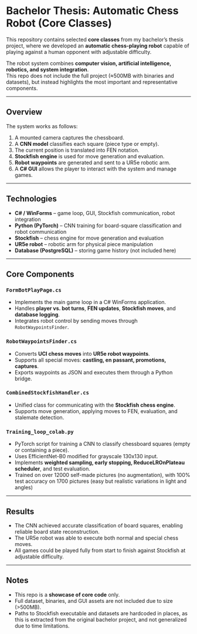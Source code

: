 # Bachelor Thesis: Automatic Chess Robot (Core Classes)

This repository contains selected **core classes** from my bachelor’s thesis project, where we developed an **automatic chess-playing robot** capable of playing against a human opponent with adjustable difficulty.  

The robot system combines **computer vision, artificial intelligence, robotics, and system integration**.  
This repo does not include the full project (≈500MB with binaries and datasets), but instead highlights the most important and representative components.  

---

## Overview
The system works as follows:  
1. A mounted camera captures the chessboard.  
2. A **CNN model** classifies each square (piece type or empty).  
3. The current position is translated into FEN notation.  
4. **Stockfish engine** is used for move generation and evaluation.  
5. **Robot waypoints** are generated and sent to a UR5e robotic arm.  
6. A **C# GUI** allows the player to interact with the system and manage games.  

---

## Technologies
- **C# / WinForms** – game loop, GUI, Stockfish communication, robot integration  
- **Python (PyTorch)** – CNN training for board-square classification and robot communication 
- **Stockfish** – chess engine for move generation and evaluation  
- **UR5e robot** – robotic arm for physical piece manipulation  
- **Database (PostgreSQL)** – storing game history (not included here)  

---

## Core Components

### `FormBotPlayPage.cs`
- Implements the main game loop in a C# WinForms application.  
- Handles **player vs. bot turns**, **FEN updates**, **Stockfish moves**, and **database logging**.  
- Integrates robot control by sending moves through `RobotWaypointsFinder`.  

### `RobotWaypointsFinder.cs`
- Converts **UCI chess moves** into **UR5e robot waypoints**.  
- Supports all special moves: **castling, en passant, promotions, captures**.  
- Exports waypoints as JSON and executes them through a Python bridge.  

### `CombinedStockfishHandler.cs`
- Unified class for communicating with the **Stockfish chess engine**.  
- Supports move generation, applying moves to FEN, evaluation, and stalemate detection.  

### `Training_loop_colab.py`
- PyTorch script for training a CNN to classify chessboard squares (empty or containing a piece).  
- Uses EfficientNet-B0 modified for grayscale 130x130 input.  
- Implements **weighted sampling, early stopping, ReduceLROnPlateau scheduler**, and test evaluation.
- Trained on over 12000 self-made pictures (no augmentation), with 100% test accuracy on 1700 pictures (easy but realistic variations in light and angles)

---

## Results
- The CNN achieved accurate classification of board squares, enabling reliable board state reconstruction.  
- The UR5e robot was able to execute both normal and special chess moves.  
- All games could be played fully from start to finish against Stockfish at adjustable difficulty.  

---

## Notes
- This repo is a **showcase of core code** only.  
- Full dataset, binaries, and GUI assets are not included due to size (>500MB).  
- Paths to Stockfish executable and datasets are hardcoded in places, as this is extracted from the original bachelor project, and not generalized due to time limitations.  
